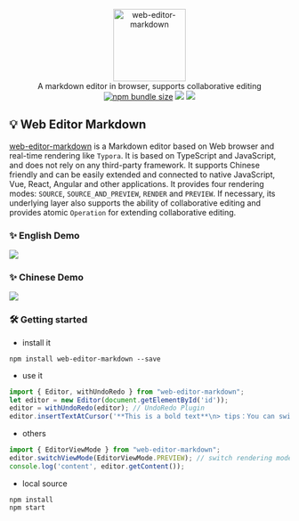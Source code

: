 
<p align="center">
<img width=130 alt="web-editor-markdown" src="https://gitee.com/zengyong2020/web-editor-markdown/raw/master/markdown.jpeg" />
<br>
A markdown editor in browser, supports collaborative editing
<a title="npm bundle size" target="_blank" href="https://www.npmjs.com/package/web-editor-markdown"><img alt="npm bundle size" src="https://img.shields.io/bundlephobia/minzip/web-editor-markdown?style=flat-square&color=blueviolet"></a>
<a title="Version" target="_blank" href="https://www.npmjs.com/package/web-editor-markdown"><img src="https://img.shields.io/npm/v/web-editor-markdown.svg?style=flat-square"></a>
<a title="Downloads" target="_blank" href="https://www.npmjs.com/package/web-editor-markdown"><img src="https://img.shields.io/npm/dt/web-editor-markdown.svg?style=flat-square&color=97ca00"></a>
<!-- <a title="Visitors" target="_blank" href="javascript:;"><img src="https://visitor-badge.glitch.me/badge?page_id=zengyong.web-editor-markdown"></a> -->
<br>
</p>

## 💡 Web Editor Markdown

[web-editor-markdown](https://github.com/Ben-love-zy/web-editor-markdown.git) is a Markdown editor based on Web browser and real-time rendering like `Typora`. It is based on TypeScript and JavaScript, and does not rely on any third-party framework. It supports Chinese friendly and can be easily extended and connected to native JavaScript, Vue, React, Angular and other applications. It provides four rendering modes: `SOURCE`, `SOURCE_AND_PREVIEW`, `RENDER` and `PREVIEW`. If necessary, its underlying layer also supports the ability of collaborative editing and provides atomic `Operation` for extending collaborative editing.

### ✨ English Demo
![](https://gitee.com/zengyong2020/web-editor-markdown/raw/master/demo-en.gif)
### ✨ Chinese Demo
![](https://gitee.com/zengyong2020/web-editor-markdown/raw/master/demo-zh.gif)


### 🛠️ Getting started
* install it
```shell
npm install web-editor-markdown --save
```
* use it
```ts
import { Editor, withUndoRedo } from "web-editor-markdown";
let editor = new Editor(document.getElementById('id'));
editor = withUndoRedo(editor); // UndoRedo Plugin
editor.insertTextAtCursor('**This is a bold text**\n> tips：You can switch source mode with `cmd+/`');
```

* others
```ts
import { EditorViewMode } from "web-editor-markdown";
editor.switchViewMode(EditorViewMode.PREVIEW); // switch rendering mode，(shortcut key: 'cmd+/')
console.log('content', editor.getContent());
```

* local source
```shell
npm install
npm start
```

